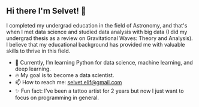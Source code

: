 ## Hi there I'm Selvet! 👋


I completed my undergrad education in the field of Astronomy, and that's when I met data science and studied data analysis with big data (I did my undergrad thesis as a review on Gravitational Waves: Theory and Analysis).
I believe that my educational background has provided me with valuable skills to thrive in this field.

- 🌱 Currently, I’m learning Python for data science, machine learning, and deep learning.
- 🔥 My goal is to become a data scientist.
- 📫 How to reach me: selvet.elif@gmail.com
- ✨ Fun fact: I've been a tattoo artist for 2 years but now I just want to focus on programming in general. 

